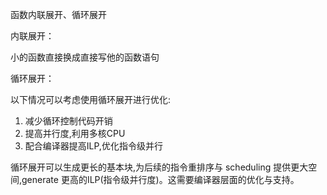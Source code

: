 函数内联展开、循环展开

内联展开：

小的函数直接换成直接写他的函数语句

循环展开：

以下情况可以考虑使用循环展开进行优化:

1. 减少循环控制代码开销
2. 提高并行度,利用多核CPU
3. 配合编译器提高ILP,优化指令级并行

循环展开可以生成更长的基本块,为后续的指令重排序与 scheduling 提供更大空间,generate 更高的ILP(指令级并行度)。这需要编译器层面的优化与支持。